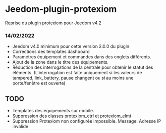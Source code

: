 # Jeedom-plugin-protexiom

Reprise du plugin protexiom pour Jeedom v4.2

### 14/02/2022
- Jeedom v4.0 minimum pour cette version 2.0.0 du plugin
- Corrections des templates dashboard
- Paramétres équipement et commandes dans des onglets différents.
- Ajout de la zone dans le titre des équipements.
- Réduction des interrogations de la centrale pour obtenir le statut des éléments. (L'interrogation est faite uniquement si les valeurs de tampered, link, battery, pause changent ou si au moins une porte/fenêtre est ouverte)

## TODO
- Templates des équipements sur mobile.
- Suppression des classes protexiom_ctrl et protexiom_elmt
- Suppression Protexiom non configurée impossible. Message: Adresse IP invalide
